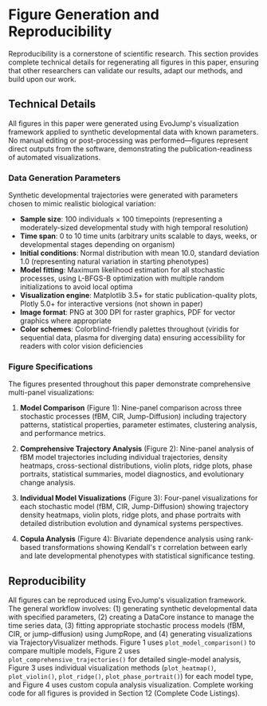 # Figure Generation and Reproducibility

Reproducibility is a cornerstone of scientific research. This section provides complete technical details for regenerating all figures in this paper, ensuring that other researchers can validate our results, adapt our methods, and build upon our work.

## Technical Details

All figures in this paper were generated using EvoJump's visualization framework applied to synthetic developmental data with known parameters. No manual editing or post-processing was performed—figures represent direct outputs from the software, demonstrating the publication-readiness of automated visualizations.

### Data Generation Parameters

Synthetic developmental trajectories were generated with parameters chosen to mimic realistic biological variation:

- **Sample size**: 100 individuals × 100 timepoints (representing a moderately-sized developmental study with high temporal resolution)
- **Time span**: 0 to 10 time units (arbitrary units scalable to days, weeks, or developmental stages depending on organism)
- **Initial conditions**: Normal distribution with mean 10.0, standard deviation 1.0 (representing natural variation in starting phenotypes)
- **Model fitting**: Maximum likelihood estimation for all stochastic processes, using L-BFGS-B optimization with multiple random initializations to avoid local optima
- **Visualization engine**: Matplotlib 3.5+ for static publication-quality plots, Plotly 5.0+ for interactive versions (not shown in paper)
- **Image format**: PNG at 300 DPI for raster graphics, PDF for vector graphics where appropriate
- **Color schemes**: Colorblind-friendly palettes throughout (viridis for sequential data, plasma for diverging data) ensuring accessibility for readers with color vision deficiencies

### Figure Specifications

The figures presented throughout this paper demonstrate comprehensive multi-panel visualizations:

1. **Model Comparison** (Figure 1): Nine-panel comparison across three stochastic processes (fBM, CIR, Jump-Diffusion) including trajectory patterns, statistical properties, parameter estimates, clustering analysis, and performance metrics.

2. **Comprehensive Trajectory Analysis** (Figure 2): Nine-panel analysis of fBM model trajectories including individual trajectories, density heatmaps, cross-sectional distributions, violin plots, ridge plots, phase portraits, statistical summaries, model diagnostics, and evolutionary change analysis.

3. **Individual Model Visualizations** (Figure 3): Four-panel visualizations for each stochastic model (fBM, CIR, Jump-Diffusion) showing trajectory density heatmaps, violin plots, ridge plots, and phase portraits with detailed distribution evolution and dynamical systems perspectives.

4. **Copula Analysis** (Figure 4): Bivariate dependence analysis using rank-based transformations showing Kendall's $\tau$ correlation between early and late developmental phenotypes with statistical significance testing.

## Reproducibility

All figures can be reproduced using EvoJump's visualization framework. The general workflow involves: (1) generating synthetic developmental data with specified parameters, (2) creating a DataCore instance to manage the time series data, (3) fitting appropriate stochastic process models (fBM, CIR, or jump-diffusion) using JumpRope, and (4) generating visualizations via TrajectoryVisualizer methods. Figure 1 uses `plot_model_comparison()` to compare multiple models, Figure 2 uses `plot_comprehensive_trajectories()` for detailed single-model analysis, Figure 3 uses individual visualization methods (`plot_heatmap()`, `plot_violin()`, `plot_ridge()`, `plot_phase_portrait()`) for each model type, and Figure 4 uses custom copula analysis visualization. Complete working code for all figures is provided in Section 12 (Complete Code Listings).

